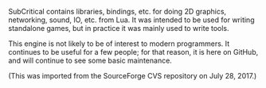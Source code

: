 SubCritical contains libraries, bindings, etc. for doing 2D graphics, networking, sound, IO, etc. from Lua. It was intended to be used for writing standalone games, but in practice it was mainly used to write tools.

This engine is not likely to be of interest to modern programmers. It continues to be useful for a few people; for that reason, it is here on GitHub, and will continue to see some basic maintenance.

(This was imported from the SourceForge CVS repository on July 28, 2017.)
